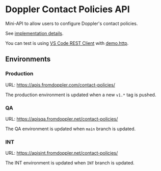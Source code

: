 # Doppler Contact Policies API

Mini-API to allow users to configure Doppler's contact policies.

See [implementation details](./docs/implementation-details.md).

You can test is using [VS Code REST Client](https://marketplace.visualstudio.com/items?itemName=humao.rest-client) with [demo.http](./demo.http).

## Environments

### Production

URL: <https://apis.fromdoppler.com/contact-policies/>

The production environment is updated when a new `v1.*` tag is pushed.

### QA

URL: <https://apisqa.fromdoppler.net/contact-policies/>

The QA environment is updated when `main` branch is updated.

### INT

URL: <https://apisint.fromdoppler.net/contact-policies/>

The INT environment is updated when `INT` branch is updated.
